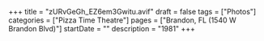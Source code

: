 +++
title = "zURvGeGh_EZ6em3Gwitu.avif"
draft = false
tags = ["Photos"]
categories = ["Pizza Time Theatre"]
pages = ["Brandon, FL (1540 W Brandon Blvd)"]
startDate = ""
description = "1981"
+++
